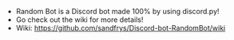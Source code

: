 * Random Bot is a Discord bot made 100% by using discord.py!
* Go check out the wiki for more details!
 * Wiki: https://github.com/sandfrys/Discord-bot-RandomBot/wiki
